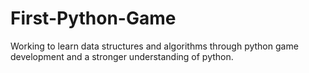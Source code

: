 # First-Python-Game
Working to learn data structures and algorithms through python game development and a stronger understanding of python.

